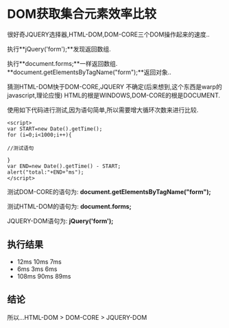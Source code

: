 # DOM获取集合元素效率比较

很好奇JQUERY选择器,HTML-DOM,DOM-CORE三个DOM操作起来的速度..

<!-- more -->

执行**jQuery('form');**发现返回数组.

执行**document.forms;**一样返回数组. 
**document.getElementsByTagName("form");**返回对象..

猜测HTML-DOM快于DOM-CORE,JQUERY 不确定(后来想到,这个东西是warp的javascript,理论应慢) HTML的根是WINDOWS,DOM-CORE的根是DOCUMENT.

使用如下代码进行测试,因为语句简单,所以需要增大循环次数来进行比较.

```
<script>
var START=new Date().getTime();
for (i=0;i<1000;i++){

//测试语句

}
var END=new Date().getTime() - START;
alert("total:"+END+"ms");
</script>
```

测试DOM-CORE的语句为: **document.getElementsByTagName("form");** 

测试HTML-DOM的语句为: **document.forms;** 

JQUERY-DOM语句为: **jQuery('form');** 

## 执行结果

- 12ms 10ms 7ms
- 6ms 3ms 6ms
- 108ms 90ms 89ms

## 结论

所以...HTML-DOM > DOM-CORE > JQUERY-DOM

